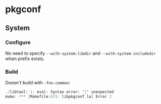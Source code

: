 # pkgconf
## System
### Configure
No need to specify `--with-system-libdir` and `--with-system-includedir` when
prefix exists.
### Build
Doesn't build with `-fno-common`:
```C
./libtool: 1: eval: Syntax error: "|" unexpected
make: *** [Makefile:673: libpkgconf.la] Error 2
```
